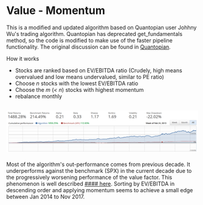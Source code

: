 Value - Momentum
=====
This is a modified and updated algorithm based on Quantopian user Johhny Wu's trading algorithm. Quantopian has deprecated get_fundamentals method, so the code is modified to make use of the faster pipeline functionality. The original discussion can be found in [Quantopian](https://www.quantopian.com/posts/ev-slash-ebitda-value-then-momentum?r=1&b=5a1bacbf17595f419d6e2bca#reply).

How it works
* Stocks are ranked based on EV/EBITDA ratio (Crudely, high means overvalued and low means undervalued, similar to PE ratio)
* Choose _n_ stocks with the lowest EV/EBITDA ratio
* Choose the _m_ (_< n_) stocks with highest momentum 
* rebalance monthly

![Backtest result](https://raw.githubusercontent.com/j24ohuw/Trading-Algos/master/EvEbitda%20Momentum/2003-02-03%20to%202015-05-21.PNG)
-----
Most of the algorithm's out-performance comes from previous decade. It underperforms against the benchmark (SPX) in the current decade due to the progressively worsening performance of the value factor. This phenomenon is well described [#### here](https://www.msci.com/www/blog-posts/the-value-factor-marks-a-decade/0313945437). Sorting by EV/EBITDA in descending order and applying momentum seems to achieve a small edge between Jan 2014 to Nov 2017.
